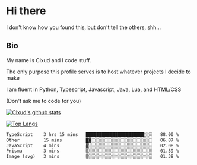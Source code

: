 

# Hi there
I don't know how you found this, but don't tell the others, shh...

## Bio
My name is Clxud and I code stuff.

The only purpose this profile serves is to host whatever projects I decide to make

I am fluent in Python, Typescript, Javascript, Java, Lua, and HTML/CSS



(Don't ask me to code for you)

[![Clxud's github stats](https://github-readme-stats.vercel.app/api?username=cloudwithax&count_private=true&theme=dark&show_icons=true)](https://github.com/anuraghazra/github-readme-stats) 

[![Top Langs](https://github-readme-stats.vercel.app/api/top-langs/?username=cloudwithax&theme=dark)](https://github.com/anuraghazra/github-readme-stats)

<!--START_SECTION:waka-->

```txt
TypeScript    3 hrs 15 mins   ██████████████████████░░░   88.00 %
Other         15 mins         █▓░░░░░░░░░░░░░░░░░░░░░░░   06.87 %
JavaScript    4 mins          ▓░░░░░░░░░░░░░░░░░░░░░░░░   02.08 %
Prisma        3 mins          ▒░░░░░░░░░░░░░░░░░░░░░░░░   01.59 %
Image (svg)   3 mins          ▒░░░░░░░░░░░░░░░░░░░░░░░░   01.38 %
```

<!--END_SECTION:waka-->







